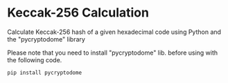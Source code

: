 # Keccak-256 Calculation
Calculate Keccak-256 hash of a given hexadecimal code using Python and the "pycryptodome" library

Please note that you need to install "pycryptodome" lib. before using with the following code.

```
pip install pycryptodome
```

